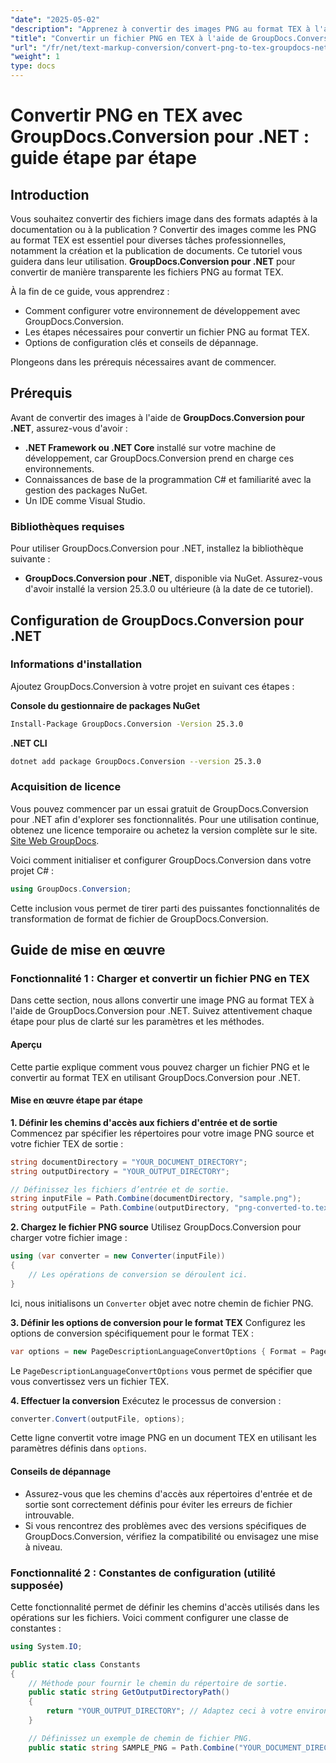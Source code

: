 ```yaml
---
"date": "2025-05-02"
"description": "Apprenez à convertir des images PNG au format TEX à l'aide de GroupDocs.Conversion pour .NET avec ce guide complet étape par étape."
"title": "Convertir un fichier PNG en TEX à l'aide de GroupDocs.Conversion pour .NET &#58; un guide étape par étape"
"url": "/fr/net/text-markup-conversion/convert-png-to-tex-groupdocs-net/"
"weight": 1
type: docs
---
```

# Convertir PNG en TEX avec GroupDocs.Conversion pour .NET : guide étape par étape

## Introduction

Vous souhaitez convertir des fichiers image dans des formats adaptés à la documentation ou à la publication ? Convertir des images comme les PNG au format TEX est essentiel pour diverses tâches professionnelles, notamment la création et la publication de documents. Ce tutoriel vous guidera dans leur utilisation. **GroupDocs.Conversion pour .NET** pour convertir de manière transparente les fichiers PNG au format TEX.

À la fin de ce guide, vous apprendrez :
- Comment configurer votre environnement de développement avec GroupDocs.Conversion.
- Les étapes nécessaires pour convertir un fichier PNG au format TEX.
- Options de configuration clés et conseils de dépannage.

Plongeons dans les prérequis nécessaires avant de commencer.

## Prérequis

Avant de convertir des images à l'aide de **GroupDocs.Conversion pour .NET**, assurez-vous d'avoir :
- **.NET Framework ou .NET Core** installé sur votre machine de développement, car GroupDocs.Conversion prend en charge ces environnements.
- Connaissances de base de la programmation C# et familiarité avec la gestion des packages NuGet.
- Un IDE comme Visual Studio.

### Bibliothèques requises

Pour utiliser GroupDocs.Conversion pour .NET, installez la bibliothèque suivante :
- **GroupDocs.Conversion pour .NET**, disponible via NuGet. Assurez-vous d'avoir installé la version 25.3.0 ou ultérieure (à la date de ce tutoriel).

## Configuration de GroupDocs.Conversion pour .NET

### Informations d'installation

Ajoutez GroupDocs.Conversion à votre projet en suivant ces étapes :

**Console du gestionnaire de packages NuGet**
```bash
Install-Package GroupDocs.Conversion -Version 25.3.0
```

**\.NET CLI**
```bash
dotnet add package GroupDocs.Conversion --version 25.3.0
```

### Acquisition de licence

Vous pouvez commencer par un essai gratuit de GroupDocs.Conversion pour .NET afin d'explorer ses fonctionnalités. Pour une utilisation continue, obtenez une licence temporaire ou achetez la version complète sur le site. [Site Web GroupDocs](https://purchase.groupdocs.com/buy).

Voici comment initialiser et configurer GroupDocs.Conversion dans votre projet C# :
```csharp
using GroupDocs.Conversion;
```
Cette inclusion vous permet de tirer parti des puissantes fonctionnalités de transformation de format de fichier de GroupDocs.Conversion.

## Guide de mise en œuvre

### Fonctionnalité 1 : Charger et convertir un fichier PNG en TEX

Dans cette section, nous allons convertir une image PNG au format TEX à l'aide de GroupDocs.Conversion pour .NET. Suivez attentivement chaque étape pour plus de clarté sur les paramètres et les méthodes.

#### Aperçu

Cette partie explique comment vous pouvez charger un fichier PNG et le convertir au format TEX en utilisant GroupDocs.Conversion pour .NET.

#### Mise en œuvre étape par étape

**1. Définir les chemins d'accès aux fichiers d'entrée et de sortie**
Commencez par spécifier les répertoires pour votre image PNG source et votre fichier TEX de sortie :
```csharp
string documentDirectory = "YOUR_DOCUMENT_DIRECTORY";
string outputDirectory = "YOUR_OUTPUT_DIRECTORY";

// Définissez les fichiers d’entrée et de sortie.
string inputFile = Path.Combine(documentDirectory, "sample.png");
string outputFile = Path.Combine(outputDirectory, "png-converted-to.tex");
```

**2. Chargez le fichier PNG source**
Utilisez GroupDocs.Conversion pour charger votre fichier image :
```csharp
using (var converter = new Converter(inputFile))
{
    // Les opérations de conversion se déroulent ici.
}
```
Ici, nous initialisons un `Converter` objet avec notre chemin de fichier PNG.

**3. Définir les options de conversion pour le format TEX**
Configurez les options de conversion spécifiquement pour le format TEX :
```csharp
var options = new PageDescriptionLanguageConvertOptions { Format = PageDescriptionLanguageFileType.Tex };
```
Le `PageDescriptionLanguageConvertOptions` vous permet de spécifier que vous convertissez vers un fichier TEX.

**4. Effectuer la conversion**
Exécutez le processus de conversion :
```csharp
converter.Convert(outputFile, options);
```
Cette ligne convertit votre image PNG en un document TEX en utilisant les paramètres définis dans `options`.

#### Conseils de dépannage
- Assurez-vous que les chemins d'accès aux répertoires d'entrée et de sortie sont correctement définis pour éviter les erreurs de fichier introuvable.
- Si vous rencontrez des problèmes avec des versions spécifiques de GroupDocs.Conversion, vérifiez la compatibilité ou envisagez une mise à niveau.

### Fonctionnalité 2 : Constantes de configuration (utilité supposée)

Cette fonctionnalité permet de définir les chemins d'accès utilisés dans les opérations sur les fichiers. Voici comment configurer une classe de constantes :
```csharp
using System.IO;

public static class Constants
{
    // Méthode pour fournir le chemin du répertoire de sortie.
    public static string GetOutputDirectoryPath()
    {
        return "YOUR_OUTPUT_DIRECTORY"; // Adaptez ceci à votre environnement.
    }

    // Définissez un exemple de chemin de fichier PNG.
    public static string SAMPLE_PNG = Path.Combine("YOUR_DOCUMENT_DIRECTORY\